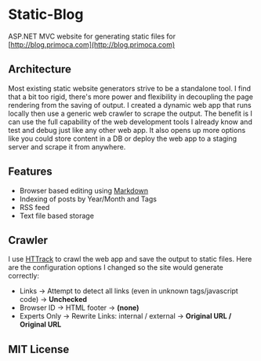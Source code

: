 Static-Blog
===========

ASP.NET MVC website for generating static files for [http://blog.primoca.com](http://blog.primoca.com)

Architecture 
-------
Most existing static website generators strive to be a standalone tool. I find that a bit too rigid, there's more power and flexibility in decoupling the page rendering from the saving of output. I created a dynamic web app that runs locally then use a generic web crawler to scrape the output. The benefit is I can use the full capability of the web development tools I already know and test and debug just like any other web app. It also opens up more options like you could store content in a DB or deploy the web app to a staging server and scrape it from anywhere.

Features
------------
+ Browser based editing using [Markdown](http://en.wikipedia.org/wiki/Markdown)
+ Indexing of posts by Year/Month and Tags
+ RSS feed
+ Text file based storage

Crawler
---------
I use [HTTrack](http://www.httrack.com/) to crawl the web app and save the output to static files. Here are the configuration options I changed so the site would generate correctly:

+ Links -> Attempt to detect all links (even in unknown tags/javascript code) -> **Unchecked**
+ Browser ID -> HTML footer -> **(none)**
+ Experts Only -> Rewrite Links: internal / external -> **Original URL / Original URL**

MIT License
--------
